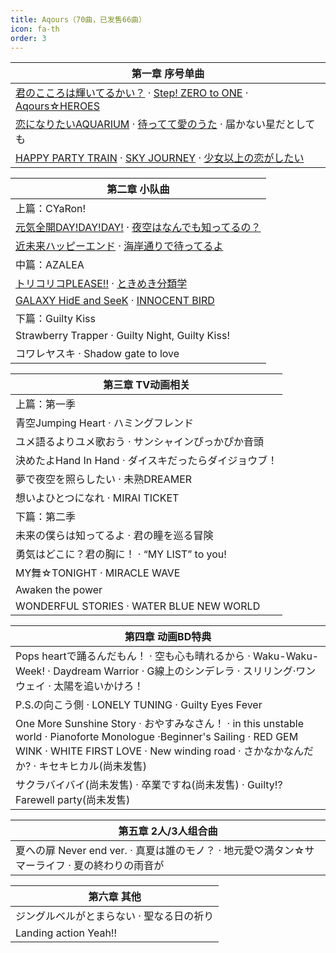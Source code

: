 ```yaml
---
title: Aqours（70曲，已发售66曲）
icon: fa-th
order: 3
---
```


|第一章 序号单曲|
|-|
|<a href="2017/12/16/君のこころは輝いてるかい.html">君のこころは輝いてるかい？</a> · <a href="2017/12/15/Step!-ZERO-to-ONE.html">Step! ZERO to ONE</a> · <a href="2017/12/14/Aqours-HEROES.html">Aqours☆HEROES</a>|
|<a href="2017/12/13/恋になりたいAQUARIUM.html">恋になりたいAQUARIUM</a> · <a href="2017/12/12/待ってて愛のうた.html">待ってて愛のうた</a> · 届かない星だとしても|
|<a href="2017/12/10/HAPPY-PARTY-TRAIN.html">HAPPY PARTY TRAIN</a> · <a href="2017/12/09/SKY-JOURNEY.html">SKY JOURNEY</a> · <a href="2017/12/08/少女以上の恋がしたい.html">少女以上の恋がしたい</a>|

|第二章 小队曲|
|-|
|上篇：CYaRon!|
|<a href="2017/12/07/元気全開DAY!DAY!DAY!.html">元気全開DAY!DAY!DAY!</a> · <a href="2017/12/06/夜空はなんでも知ってるの.html">夜空はなんでも知ってるの？</a>|
|<a href="2017/12/05/近未来ハッピーエンド.html">近未来ハッピーエンド</a> · <a href="2017/12/04/海岸通りで待ってるよ.html">海岸通りで待ってるよ</a>|
|中篇：AZALEA|
|<a href="2017/12/03/トリコリコPLEASE!!.html">トリコリコPLEASE!!</a> · <a href="2017/12/02/ときめき分類学.html">ときめき分類学</a>|
|<a href="2017/12/01/GALAXY-HidE-and-SeeK.html">GALAXY HidE and SeeK</a> · <a href="2017/11/30/INNOCENT-BIRD.html">INNOCENT BIRD</a>|
|下篇：Guilty Kiss|
|Strawberry Trapper · Guilty Night, Guilty Kiss!|
|コワレヤスキ · Shadow gate to love|

|第三章 TV动画相关|
|-|
|上篇：第一季|
|青空Jumping Heart · ハミングフレンド|
|ユメ語るよりユメ歌おう · サンシャインぴっかぴか音頭|
|決めたよHand In Hand · ダイスキだったらダイジョウブ！|
|夢で夜空を照らしたい · 未熟DREAMER|
|想いよひとつになれ · MIRAI TICKET|
|下篇：第二季|
|未来の僕らは知ってるよ · 君の瞳を巡る冒険|
|勇気はどこに？君の胸に！ · “MY LIST” to you!|
|MY舞☆TONIGHT · MIRACLE WAVE|
|Awaken the power|
|WONDERFUL STORIES · WATER BLUE NEW WORLD|

|第四章 动画BD特典|
|-|
|Pops heartで踊るんだもん！ · 空も心も晴れるから · Waku-Waku-Week! · Daydream Warrior · G線上のシンデレラ · スリリング·ワンウェイ · 太陽を追いかけろ！|
|P.S.の向こう側 · LONELY TUNING · Guilty Eyes Fever|
|One More Sunshine Story · おやすみなさん！ · in this unstable world · Pianoforte Monologue ·Beginner's Sailing · RED GEM WINK · WHITE FIRST LOVE · New winding road · さかなかなんだか? · キセキヒカル(尚未发售)|
|サクラバイバイ(尚未发售) · 卒業ですね(尚未发售) · Guilty!? Farewell party(尚未发售)|

|第五章 2人/3人组合曲|
|-|
|夏への扉 Never end ver. · 真夏は誰のモノ？ · 地元愛♡満タン☆サマーライフ · 夏の終わりの雨音が|

|第六章 其他|
|-|
|ジングルベルがとまらない · 聖なる日の祈り|
|Landing action Yeah!!|
